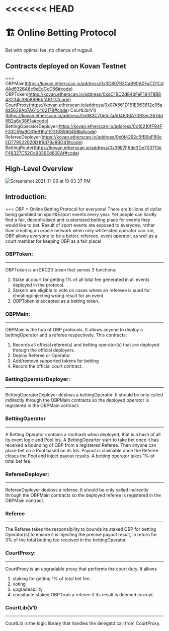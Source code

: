 <<<<<<< HEAD
=======
# 🏗 Online Betting Protocol
Bet with optimal fee, no chance of rugpull.

##  Contracts deployed on Kovan Testnet
===
OBPMain(https://kovan.etherscan.io/address/0x3D80793CaB90A0FaCD1Cd4Ad9326A6c9eEdCcD56#code)
OBPToken(https://kovan.etherscan.io/address/0xdC1BC2d84dFeF19478B843234c38b8696bfA81f7#code)
CourtProxy(https://kovan.etherscan.io/address/0x07A561D151E963812e05a8a5639Ab7A61c402178#code)
CourtLib(V1)(https://kovan.etherscan.io/address/0x983C70efc7aA04830A7093ec267dd8B2a6e3861a#code)
BettingOperatorDeployer(https://kovan.etherscan.io/address/0x16210fF94FF33C59a9C61eB1Fa1Ef310856045Bb#code)
RefereeDeployer(https://kovan.etherscan.io/address/0x0f4292c5fB9aFB0eED779522920D1f9d79a8BD41#code)
BettingRouter(https://kovan.etherscan.io/address/0x39E7F6de3De7037f3eF48327C52Cc9336Ed80EAf#code)

## High-Level Overview
![Screenshot 2021-11-06 at 10 03 37 PM](https://user-images.githubusercontent.com/16856703/141306704-798f782e-03fa-45cf-846d-7f2f6af46795.png)


## Introduction:
===
OBP = Online Betting Protocol for everyone!
There are billions of dollar being gambled on sport&Esport events every year. Yet people can hardly find a fair, decentralised and customized betting place for events they would like to bet. Result of sport events are exposed to everyone; rather than creating an oracle network when only whitelisted operator can run, OBP allows everyone to be a bettor, refereee, event operator, as well as a court member for keeping OBP as a fair place!


### OBPToken:
---
OBPToken is an ERC20 token that serves 3 functions:
1. Stake at court for getting 1% of all total fee generated in all events deployed in the protocol.
2. Stakers are eligible to vote on cases where an refereee is sued for cheating/injecting wrong result for an event.
3. OBPToken is accepted as a betting token.


### OBPMain:
---
OBPMain is the hub of OBP protocols. It allows anyone to deploy a bettingOperator and a referee respectively.
This contracts:
1. Records all official referee(s) and betting operator(s) that are deployed through the official deployers.
2. Deploy Referee or Operator
3. Add/remove supported tokens for betting
4. Record the official court contract.


### BettingOperatorDeployer:
---
BettingOperatorDeployer deploys a bettingOperator. It should be only called indirectly through the OBPMain contracts so the deployed operator is registered in the OBPMain contract.


### BettingOperator
---
A Betting Operator contains a roothash when deployed, that is a hash of all its event logic and Pool Ids. A BettingOpeartor start to take bet once
it has received a bounding of OBP from a registered Referee. Then anyone can place bet on a Pool based on its Ids. Payout is claimable once the Referee closes the Pool and inject payout results. A betting operator takes 1% of total bet fee.


### RefereeDeployer:
---
RefereeDeployer deploys a referee. It should be only called indirectly through the OBPMain contracts so the deployed referee is registered in the OBPMain contract.


### Referee
---
The Referee takes the responsibility to bounds its staked OBP for betting Operator(s) to ensure it is injecting the precise payout result,
in return for 3% of the total betting fee received in the bettingOperator.
### CourtProxy:
---
CourtProxy is an upgradable proxy that performs the court duty. It allows
1. staking for getting 1% of total bet fee.
2. voting
3. upgradeability
4. consifacte staked OBP from a referee if its result is deemed corrupt.


### CourtLib(V1)
---
CourtLib is the logic library that handles the delegatd call from CourtProxy.



